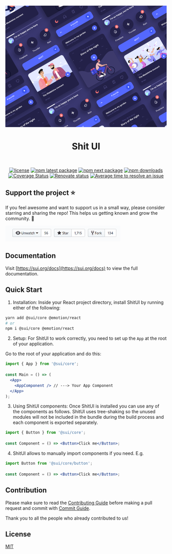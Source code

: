 <!-- markdownlint-disable-next-line -->
<p align="center">
  <img src="../../images/logo.jpg" alt="ui: An ui component">
  <h1 align="center">Shit UI</h1>
</p>
</br>
<div align="center">

[![license](https://img.shields.io/badge/license-MIT-blue.svg)](https://github.com/mui-org/material-ui/blob/HEAD/LICENSE)
[![npm latest package](https://img.shields.io/npm/v/@mui/material/latest.svg)](https://www.npmjs.com/package/@mui/material)
[![npm next package](https://img.shields.io/npm/v/@mui/material/next.svg)](https://www.npmjs.com/package/@mui/material)
[![npm downloads](https://img.shields.io/npm/dm/@mui/material.svg)](https://www.npmjs.com/package/@mui/material)
[![Coverage Status](https://img.shields.io/codecov/c/github/mui-org/material-ui/master.svg)](https://codecov.io/gh/mui-org/material-ui/branch/master)
[![Renovate status](https://img.shields.io/badge/renovate-enabled-brightgreen.svg)](https://github.com/mui-org/material-ui/issues/27062)
[![Average time to resolve an issue](https://isitmaintained.com/badge/resolution/mui-org/material-ui.svg)](https://isitmaintained.com/project/mui-org/material-ui 'Average time to resolve an issue')


</div>

## Support the project ⭐

If you feel awesome and want to support us in a small way, please consider starring and sharing the repo! This helps us getting known and grow the community. 🙏

<img src="https://raw.githubusercontent.com/lusaxweb/vuesax/master/public/github-vuesax-star.gif" alt="star" />

## Documentation

Visit [https://sui.org/docs](https://sui.org/docs) to view the full documentation.

## Quick Start

1. Installation: Inside your React project directory, install ShitUI by running either of the following:

```bash
yarn add @sui/core @emotion/react
# or
npm i @sui/core @emotion/react
```

2. Setup: For ShitUI to work correctly, you need to set up the `App` at the root of your application.

Go to the root of your application and do this:

```jsx
import { App } from '@sui/core';

const Main = () => (
  <App>
    <AppComponent /> // ---> Your App Component
  </App>
);
```

3. Using ShitUI components: Once ShitUI is installed you can use any of the components as follows.
   ShitUI uses tree-shaking so the unused modules will not be included in the bundle during the build process and
   each component is exported separately.

```jsx
import { Button } from '@sui/core';

const Component = () => <Button>Click me</Button>;
```

4. ShitUI allows to manually import components if you need. E.g.

```jsx
import Button from '@sui/core/button';

const Component = () => <Button>Click me</Button>;
```

## Contribution

Please make sure to read the [Contributing Guide](https://github.com/fogcity/ui/blob/main/contributing.md) before making a pull request and commit with [Commit Guide](https://github.com/fogcity/ui/blob/main/commit-convention.md).

Thank you to all the people who already contributed to us!

## License

[MIT](https://opensource.org/licenses/MIT)
